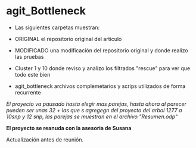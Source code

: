 # agit_Bottleneck

- Las siguientes carpetas muestran:

- ORIGINAL el repositorio original del articulo

- MODIFICADO una modificación del repositorio original y donde realizo las pruebas

- Cluster 1 y 10 donde reviso y analizo los filtrados "rescue" para ver que todo este bien

- agit_bottleneck archivos complemetarios y scrips utilizados de forma recurrente

*El proyecto va pausado hasta elegir mas parejas, hasta ahora al parecer pueden ser unas 32 + las que s agregegn del proyecto del arbol 1277 a 10snp y 12 snp, las parejas se muestran en el archivo "Resumen.odp"*

**El proyecto se reanuda con la asesoria de Susana**

Actualización antes de reunión.
